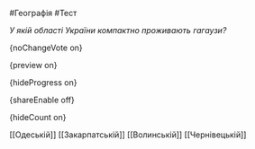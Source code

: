 #Географія #Тест

*У якій області України компактно проживають гагаузи?*

{noChangeVote on}

{preview on}

{hideProgress on}

{shareEnable off}

{hideCount on}

[[Одеській]]
[[Закарпатській]]
[[Волинській]]
[[Чернівецькій]]
